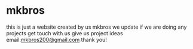 # mkbros
this is just a website created by us mkbros we update if we are doing any projects get touch with us give us project ideas email:mkbros200@gmail.com
thank you!
